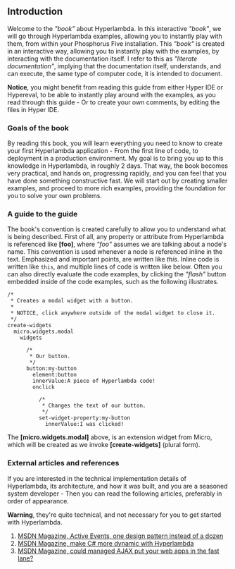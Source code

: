 ## Introduction

Welcome to the _"book"_ about Hyperlambda. In this interactive _"book"_, we will go through Hyperlambda examples,
allowing you to instantly play with them, from within your Phosphorus Five installation. This _"book"_ is created
in an interactive way, allowing you to instantly play with the examples, by interacting with the documentation
itself. I refer to this as _"literate documentation"_, implying that the documentation itself, understands, and
can execute, the same type of computer code, it is intended to document.

**Notice**, you might benefit from reading this guide from either Hyper IDE or Hypereval, to be able to instantly
play around with the examples, as you read through this guide - Or to create your own comments, by
editing the files in Hyper IDE.

### Goals of the book

By reading this book, you will learn everything you need to know to create your first Hyperlambda application - From the first 
line of code, to deployment in a production environment. My goal is to bring you up to this knowledge in Hyperlambda, 
in roughly 2 days. That way, the book becomes very practical, and hands on, progressing rapidly, and you can feel that 
you have done something constructive fast. We will start out by creating smaller examples, and proceed to more rich
examples, providing the foundation for you to solve your own problems.

### A guide to the guide

The book's convention is created carefully to allow you to understand what is being described. First of all, 
any property or attribute from Hyperlambda is referenced like **[foo]**, where *"foo"* assumes we are talking about
a node's name. This convention is used whenever a node is referenced inline in the text. Emphasized and important points, 
are written like *this*. Inline code is written like `this`, and multiple lines of code is written like below.
Often you can also directly evaluate the code examples, by clicking the _"flash"_ button embedded inside of the
code examples, such as the following illustrates.

```hyperlambda-snippet
/*
 * Creates a modal widget with a button.
 *
 * NOTICE, click anywhere outside of the modal widget to close it.
 */
create-widgets
  micro.widgets.modal
    widgets

      /*
       * Our button.
       */
      button:my-button
        element:button
        innerValue:A piece of Hyperlambda code!
        onclick

          /*
           * Changes the text of our button.
           */
          set-widget-property:my-button
            innerValue:I was clicked!
```

The **[micro.widgets.modal]** above, is an extension widget from Micro, which will be created as we invoke **[create-widgets]** (plural form).

### External articles and references

If you are interested in the technical implementation details of Hyperlambda, its architecture, and how it was built,
and you are a seasoned system developer - Then you can read the following articles, preferably in order of appearance.

**Warning**, they're quite technical, and not necessary for you to get started with Hyperlambda.

1. [MSDN Magazine, Active Events, one design pattern instead of a dozen](https://msdn.microsoft.com/en-us/magazine/mt795187)
2. [MSDN Magazine, make C# more dynamic with Hyperlambda](https://msdn.microsoft.com/en-us/magazine/mt809119)
3. [MSDN Magazine, could managed AJAX put your web apps in the fast lane?](https://msdn.microsoft.com/en-us/magazine/mt826343)
